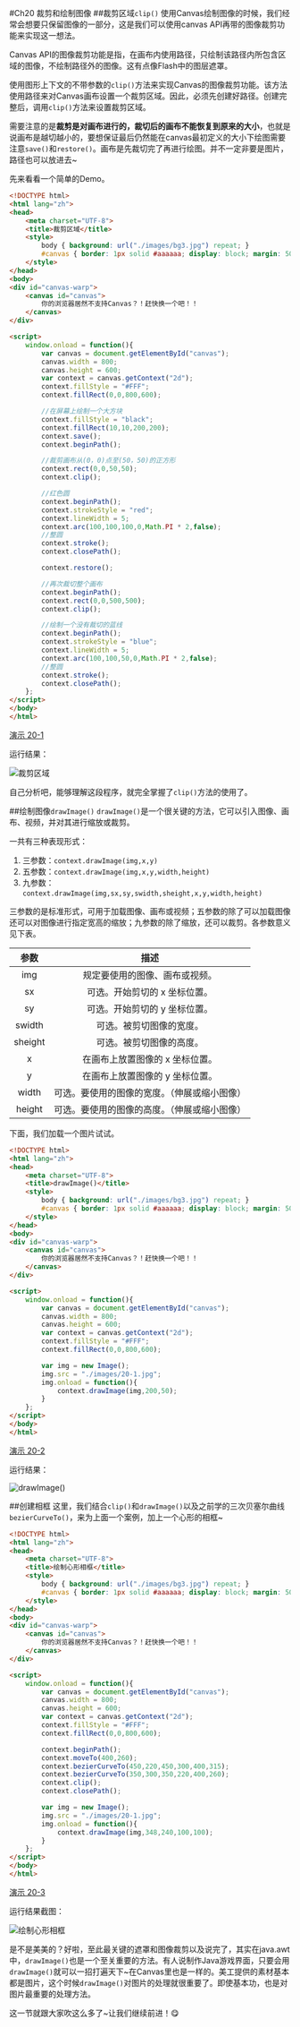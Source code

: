 #Ch20 裁剪和绘制图像
##裁剪区域`clip()`
使用Canvas绘制图像的时候，我们经常会想要只保留图像的一部分，这是我们可以使用canvas API再带的图像裁剪功能来实现这一想法。

Canvas API的图像裁剪功能是指，在画布内使用路径，只绘制该路径内所包含区域的图像，不绘制路径外的图像。这有点像Flash中的图层遮罩。

使用图形上下文的不带参数的`clip()`方法来实现Canvas的图像裁剪功能。该方法使用路径来对Canvas画布设置一个裁剪区域。因此，必须先创建好路径。创建完整后，调用`clip()`方法来设置裁剪区域。

需要注意的是**裁剪是对画布进行的，裁切后的画布不能恢复到原来的大小**，也就是说画布是越切越小的，要想保证最后仍然能在canvas最初定义的大小下绘图需要注意`save()`和`restore()`。画布是先裁切完了再进行绘图。并不一定非要是图片，路径也可以放进去~

先来看看一个简单的Demo。

```HTML
<!DOCTYPE html>
<html lang="zh">
<head>
    <meta charset="UTF-8">
    <title>裁剪区域</title>
    <style>
        body { background: url("./images/bg3.jpg") repeat; }
        #canvas { border: 1px solid #aaaaaa; display: block; margin: 50px auto; }
    </style>
</head>
<body>
<div id="canvas-warp">
    <canvas id="canvas">
        你的浏览器居然不支持Canvas？！赶快换一个吧！！
    </canvas>
</div>

<script>
    window.onload = function(){
        var canvas = document.getElementById("canvas");
        canvas.width = 800;
        canvas.height = 600;
        var context = canvas.getContext("2d");
        context.fillStyle = "#FFF";
        context.fillRect(0,0,800,600);

        //在屏幕上绘制一个大方块
        context.fillStyle = "black";
        context.fillRect(10,10,200,200);
        context.save();
        context.beginPath();

        //裁剪画布从(0，0)点至(50，50)的正方形
        context.rect(0,0,50,50);
        context.clip();

        //红色圆
        context.beginPath();
        context.strokeStyle = "red";
        context.lineWidth = 5;
        context.arc(100,100,100,0,Math.PI * 2,false);
        //整圆
        context.stroke();
        context.closePath();

        context.restore();

        //再次裁切整个画布
        context.beginPath();
        context.rect(0,0,500,500);
        context.clip();

        //绘制一个没有裁切的蓝线
        context.beginPath();
        context.strokeStyle = "blue";
        context.lineWidth = 5;
        context.arc(100,100,50,0,Math.PI * 2,false);
        //整圆
        context.stroke();
        context.closePath();
    };
</script>
</body>
</html>
```

[演示 20-1](http://airingursb.github.io/canvas/Canvas/20/20-1.html)

运行结果：

![裁剪区域](http://7xkcl8.com1.z0.glb.clouddn.com/edu20-2.png-html.jpg)

自己分析吧，能够理解这段程序，就完全掌握了`clip()`方法的使用了。

##绘制图像`drawImage()`
`drawImage()`是一个很关键的方法，它可以引入图像、画布、视频，并对其进行缩放或裁剪。

一共有三种表现形式：

1. 三参数：`context.drawImage(img,x,y)`
2. 五参数：`context.drawImage(img,x,y,width,height)`
3. 九参数：`context.drawImage(img,sx,sy,swidth,sheight,x,y,width,height)`

三参数的是标准形式，可用于加载图像、画布或视频；五参数的除了可以加载图像还可以对图像进行指定宽高的缩放；九参数的除了缩放，还可以裁剪。各参数意义见下表。

|参数|描述|
|:--:|:--:|
|img|规定要使用的图像、画布或视频。|
|sx|可选。开始剪切的 x 坐标位置。|
|sy|可选。开始剪切的 y 坐标位置。|
|swidth|可选。被剪切图像的宽度。|
|sheight|可选。被剪切图像的高度。|
|x|在画布上放置图像的 x 坐标位置。|
|y|在画布上放置图像的 y 坐标位置。|
|width|可选。要使用的图像的宽度。（伸展或缩小图像）|
|height|可选。要使用的图像的高度。（伸展或缩小图像）|

下面，我们加载一个图片试试。

```HTML
<!DOCTYPE html>
<html lang="zh">
<head>
    <meta charset="UTF-8">
    <title>drawImage()</title>
    <style>
        body { background: url("./images/bg3.jpg") repeat; }
        #canvas { border: 1px solid #aaaaaa; display: block; margin: 50px auto; }
    </style>
</head>
<body>
<div id="canvas-warp">
    <canvas id="canvas">
        你的浏览器居然不支持Canvas？！赶快换一个吧！！
    </canvas>
</div>

<script>
    window.onload = function(){
        var canvas = document.getElementById("canvas");
        canvas.width = 800;
        canvas.height = 600;
        var context = canvas.getContext("2d");
        context.fillStyle = "#FFF";
        context.fillRect(0,0,800,600);

        var img = new Image();
        img.src = "./images/20-1.jpg";
        img.onload = function(){
            context.drawImage(img,200,50);
        }
    };
</script>
</body>
</html>
```

[演示 20-2](http://airingursb.github.io/canvas/Canvas/20/20-2.html)

运行结果：

![drawImage()](http://7xkcl8.com1.z0.glb.clouddn.com/edu20-3.png-html.jpg)

##创建相框
这里，我们结合`clip()`和`drawImage()`以及之前学的三次贝塞尔曲线`bezierCurveTo()`，来为上面一个案例，加上一个心形的相框~

```HTML
<!DOCTYPE html>
<html lang="zh">
<head>
    <meta charset="UTF-8">
    <title>绘制心形相框</title>
    <style>
        body { background: url("./images/bg3.jpg") repeat; }
        #canvas { border: 1px solid #aaaaaa; display: block; margin: 50px auto; }
    </style>
</head>
<body>
<div id="canvas-warp">
    <canvas id="canvas">
        你的浏览器居然不支持Canvas？！赶快换一个吧！！
    </canvas>
</div>

<script>
    window.onload = function(){
        var canvas = document.getElementById("canvas");
        canvas.width = 800;
        canvas.height = 600;
        var context = canvas.getContext("2d");
        context.fillStyle = "#FFF";
        context.fillRect(0,0,800,600);

        context.beginPath();
        context.moveTo(400,260);
        context.bezierCurveTo(450,220,450,300,400,315);
        context.bezierCurveTo(350,300,350,220,400,260);
        context.clip();
        context.closePath();

        var img = new Image();
        img.src = "./images/20-1.jpg";
        img.onload = function(){
            context.drawImage(img,348,240,100,100);
        }
    };
</script>
</body>
</html>
```

[演示 20-3](http://airingursb.github.io/canvas/Canvas/20/20-3.html)

运行结果截图：

![绘制心形相框](http://7xkcl8.com1.z0.glb.clouddn.com/edu20-4.png)

是不是美美的？好啦，至此最关键的遮罩和图像裁剪以及说完了，其实在java.awt中，`drawImage()`也是一个至关重要的方法。有人说制作Java游戏界面，只要会用`drawImage()`就可以一招打遍天下~在Canvas里也是一样的。美工提供的素材基本都是图片，这个时候`drawImage()`对图片的处理就很重要了。即使基本功，也是对图片最重要的处理方法。

这一节就跟大家吹这么多了~让我们继续前进！😋
